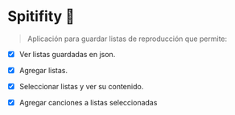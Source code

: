  # Spitifity   :musical_note:

> Aplicación para guardar listas de reproducción que permite:

- [x] Ver listas guardadas en json.
- [x] Agregar listas.
- [x] Seleccionar listas y ver su contenido.
- [x] Agregar canciones a listas seleccionadas





